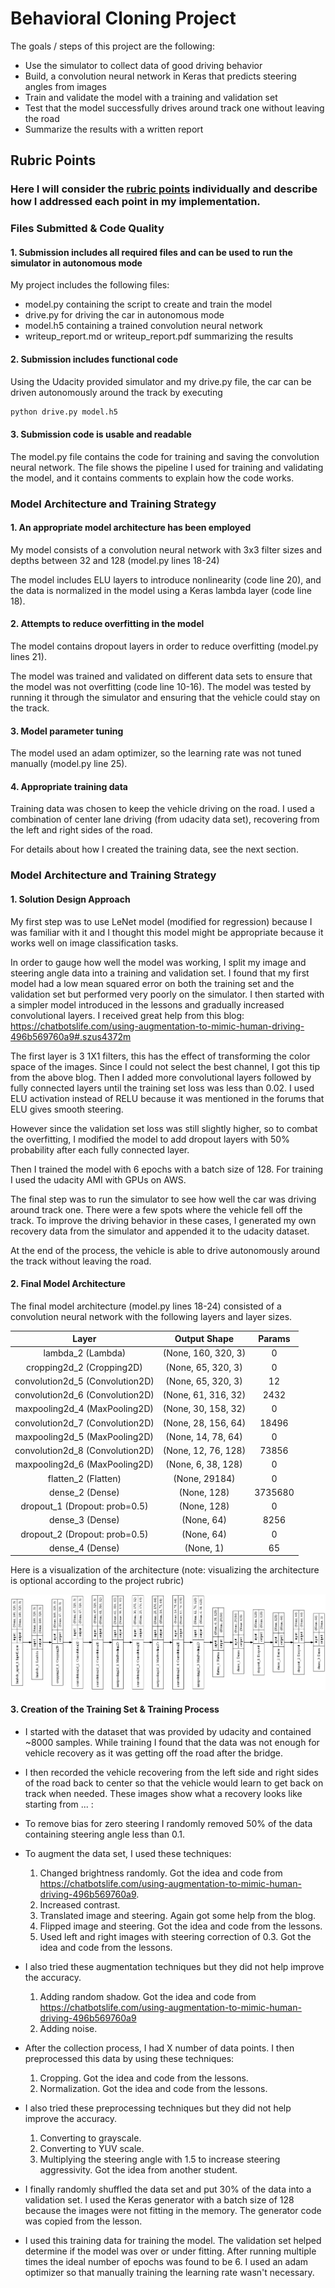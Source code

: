 
# Behavioral Cloning Project

The goals / steps of this project are the following:
* Use the simulator to collect data of good driving behavior
* Build, a convolution neural network in Keras that predicts steering angles from images
* Train and validate the model with a training and validation set
* Test that the model successfully drives around track one without leaving the road
* Summarize the results with a written report


## Rubric Points
### Here I will consider the [rubric points](https://review.udacity.com/#!/rubrics/432/view) individually and describe how I addressed each point in my implementation.  


### Files Submitted & Code Quality
#### 1. Submission includes all required files and can be used to run the simulator in autonomous mode
My project includes the following files:
* model.py containing the script to create and train the model
* drive.py for driving the car in autonomous mode
* model.h5 containing a trained convolution neural network 
* writeup_report.md or writeup_report.pdf summarizing the results

#### 2. Submission includes functional code
Using the Udacity provided simulator and my drive.py file, the car can be driven autonomously around the track by executing 
```sh
python drive.py model.h5
```

#### 3. Submission code is usable and readable
The model.py file contains the code for training and saving the convolution neural network. The file shows the pipeline I used for training and validating the model, and it contains comments to explain how the code works.

### Model Architecture and Training Strategy
#### 1. An appropriate model architecture has been employed
My model consists of a convolution neural network with 3x3 filter sizes and depths between 32 and 128 (model.py lines 18-24) 

The model includes ELU layers to introduce nonlinearity (code line 20), and the data is normalized in the model using a Keras lambda layer (code line 18). 

#### 2. Attempts to reduce overfitting in the model
The model contains dropout layers in order to reduce overfitting (model.py lines 21). 

The model was trained and validated on different data sets to ensure that the model was not overfitting (code line 10-16). The model was tested by running it through the simulator and ensuring that the vehicle could stay on the track.

#### 3. Model parameter tuning

The model used an adam optimizer, so the learning rate was not tuned manually (model.py line 25).

#### 4. Appropriate training data

Training data was chosen to keep the vehicle driving on the road. I used a combination of center lane driving (from udacity data set), recovering from the left and right sides of the road.

For details about how I created the training data, see the next section. 

### Model Architecture and Training Strategy
#### 1. Solution Design Approach

My first step was to use LeNet model (modified for regression) because I was familiar with it and I thought this model might be appropriate because it works well on image classification tasks.

In order to gauge how well the model was working, I split my image and steering angle data into a training and validation set. I found that my first model had a low mean squared error on both the training set and the validation set but performed very poorly on the simulator.
I then started with a simpler model introduced in the lessons and gradually increased convolutional layers. I received great help from this blog:
https://chatbotslife.com/using-augmentation-to-mimic-human-driving-496b569760a9#.szus4372m

The first layer is 3 1X1 filters, this has the effect of transforming the color space of the images. Since I could not select the best channel, I got this tip from the above blog.
Then I added more convolutional layers followed by fully connected layers until the training set loss was less than 0.02.
I used ELU activation instead of RELU because it was mentioned in the forums that ELU gives smooth steering.

However since the validation set loss was still slightly higher, so to combat the overfitting, I modified the model to add dropout layers with 50% probability after each fully connected layer.

Then I trained the model with 6 epochs with a batch size of 128. For training I used the udacity AMI with GPUs on AWS.

The final step was to run the simulator to see how well the car was driving around track one. There were a few spots where the vehicle fell off the track. To improve the driving behavior in these cases, I generated my own recovery data from the simulator and appended it to the udacity dataset.

At the end of the process, the vehicle is able to drive autonomously around the track without leaving the road.

#### 2. Final Model Architecture

The final model architecture (model.py lines 18-24) consisted of a convolution neural network with the following layers and layer sizes.

| Layer                          |     Output  Shape   | Params |
|:------------------------------:|:-------------------:|:------:|
| lambda_2 (Lambda)              | (None, 160, 320, 3) | 0      |
| cropping2d_2 (Cropping2D)      | (None, 65, 320, 3)  | 0      |
| convolution2d_5 (Convolution2D)| (None, 65, 320, 3)  | 12     |
| convolution2d_6 (Convolution2D)| (None, 61, 316, 32) | 2432   |
| maxpooling2d_4 (MaxPooling2D)  | (None, 30, 158, 32) | 0      |
| convolution2d_7 (Convolution2D)| (None, 28, 156, 64) | 18496  |
| maxpooling2d_5 (MaxPooling2D)  | (None, 14, 78, 64)  | 0      |
| convolution2d_8 (Convolution2D)| (None, 12, 76, 128) | 73856  |
| maxpooling2d_6 (MaxPooling2D)  | (None, 6, 38, 128)  | 0      |
| flatten_2 (Flatten)            | (None, 29184)       | 0      |
| dense_2 (Dense)                | (None, 128)         | 3735680|
| dropout_1 (Dropout: prob=0.5)  | (None, 128)         | 0      |
| dense_3 (Dense)                | (None, 64)          | 8256   |
| dropout_2 (Dropout: prob=0.5)  | (None, 64)          | 0      |
| dense_4 (Dense)                | (None, 1)           | 65     |


Here is a visualization of the architecture (note: visualizing the architecture is optional according to the project rubric)

![png](model.png)


#### 3. Creation of the Training Set & Training Process
* I started with the dataset that was provided by udacity and contained ~8000 samples. While training I found that the data was not enough for vehicle recovery as it was getting off the road after the bridge.
* I then recorded the vehicle recovering from the left side and right sides of the road back to center so that the vehicle would learn to get back on track when needed. These images show what a recovery looks like starting from ... :

* To remove bias for zero steering I randomly removed 50% of the data containing steering angle less than 0.1.
* To augment the data set, I used these techniques:
  1. Changed brightness randomly. Got the idea and code from https://chatbotslife.com/using-augmentation-to-mimic-human-driving-496b569760a9.
  2. Increased contrast.
  3. Translated image and steering. Again got some help from the blog.
  4. Flipped image and steering. Got the idea and code from the lessons.
  5. Used left and right images with steering correction of 0.3. Got the idea and code from the lessons.


* I also tried these augmentation techniques but they did not help improve the accuracy.
  1. Adding random shadow. Got the idea and code from https://chatbotslife.com/using-augmentation-to-mimic-human-driving-496b569760a9
  2. Adding noise.


* After the collection process, I had X number of data points. I then preprocessed this data by using these techniques:
  1. Cropping. Got the idea and code from the lessons.
  2. Normalization. Got the idea and code from the lessons.


* I also tried these preprocessing techniques but they did not help improve the accuracy.
  1. Converting to grayscale.
  2. Converting to YUV scale.
  3. Multiplying the steering angle with 1.5 to increase steering aggressivity. Got the idea from another student.


* I finally randomly shuffled the data set and put 30% of the data into a validation set. I used the Keras generator with a batch size of 128 because the images were not fitting in the memory. The generator code was copied from the lesson.

* I used this training data for training the model. The validation set helped determine if the model was over or under fitting. After running multiple times the ideal number of epochs was found to be 6. I used an adam optimizer so that manually training the learning rate wasn't necessary.

